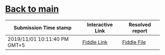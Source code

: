 # [Back to main](https://github.com/glaghari/database-assignement-2019)
|Submission Time stamp          | Interactive Link                                                                              | Resolved report                                                                              |
| ----------------------------- | --------------------------------------------------------------------------------------------- | -------------------------------------------------------------------------------------------- |
| 2019/11/01 10:11:40 PM GMT+5 | [Fiddle Link](https://dbfiddle.uk/?rdbms=oracle_11.2&fiddle=1246c8afa79cec7016761055c418f28a) | [Fiddle File](processed/csm-90/1246c8afa79cec7016761055c418f28a.md) |
